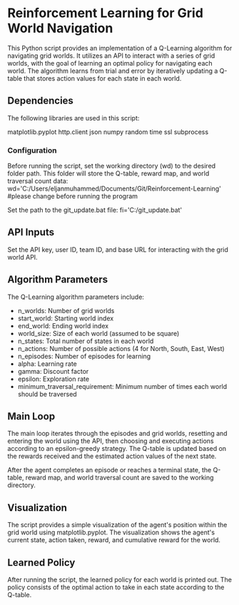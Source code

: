 # Reinforcement Learning for Grid World Navigation
This Python script provides an implementation of a Q-Learning algorithm for navigating grid worlds. It utilizes an API to interact with a series of grid worlds, with the goal of learning an optimal policy for navigating each world. The algorithm learns from trial and error by iteratively updating a Q-table that stores action values for each state in each world.

## Dependencies
The following libraries are used in this script:

matplotlib.pyplot
http.client
json
numpy
random
time
ssl
subprocess

### Configuration
Before running the script, set the working directory (wd) to the desired folder path. This folder will store the Q-table, reward map, and world traversal count data:
wd='C:/Users/eljanmuhammed/Documents/Git/Reinforcement-Learning' #please change before running the program

Set the path to the git_update.bat file:
fi='C:/git_update.bat'

## API Inputs
Set the API key, user ID, team ID, and base URL for interacting with the grid world API.

## Algorithm Parameters
The Q-Learning algorithm parameters include:

* n_worlds: Number of grid worlds
* start_world: Starting world index
* end_world: Ending world index
* world_size: Size of each world (assumed to be square)
* n_states: Total number of states in each world
* n_actions: Number of possible actions (4 for North, South, East, West)
* n_episodes: Number of episodes for learning
* alpha: Learning rate
* gamma: Discount factor
* epsilon: Exploration rate
* minimum_traversal_requirement: Minimum number of times each world should be traversed

## Main Loop
The main loop iterates through the episodes and grid worlds, resetting and entering the world using the API, then choosing and executing actions according to an epsilon-greedy strategy. The Q-table is updated based on the rewards received and the estimated action values of the next state.

After the agent completes an episode or reaches a terminal state, the Q-table, reward map, and world traversal count are saved to the working directory.

## Visualization
The script provides a simple visualization of the agent's position within the grid world using matplotlib.pyplot. The visualization shows the agent's current state, action taken, reward, and cumulative reward for the world.

## Learned Policy
After running the script, the learned policy for each world is printed out. The policy consists of the optimal action to take in each state according to the Q-table.
